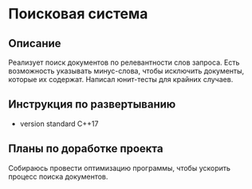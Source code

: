 # Поисковая система

## Описание
Реализует поиск документов по релевантности слов запроса. Есть возможность указывать минус-слова, чтобы исключить документы, которые их содержат.
Написал юнит-тесты для крайних случаев.

## Инструкция по развертыванию
* version standard С++17

## Планы по доработке проекта
Собираюсь провести оптимизацию программы, чтобы ускорить процесс поиска документов.
